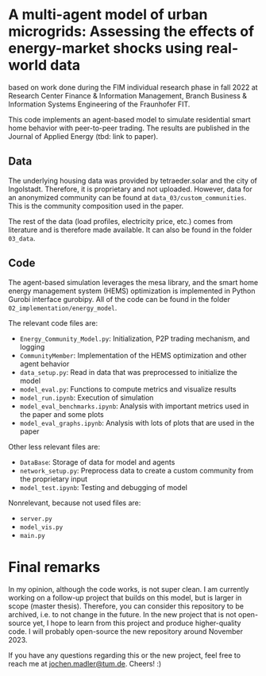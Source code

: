 # A multi-agent model of urban microgrids: Assessing the effects of energy-market shocks using real-world data
based on work done during the FIM individual research phase in fall 2022 at Research Center Finance & Information Management, Branch Business & Information Systems Engineering of the Fraunhofer FIT.

This code implements an agent-based model to simulate residential smart home behavior with peer-to-peer trading. The results are published in the Journal of Applied Energy (tbd: link to paper).

## Data
The underlying housing data was provided by tetraeder.solar and the city of Ingolstadt. Therefore, it is proprietary and not uploaded. However, data for an anonymized community can be found at `data_03/custom_communities`. This is the community composition used in the paper.

The rest of the data (load profiles, electricity price, etc.) comes from literature and is therefore made available. It can also be found in the folder `03_data`.

## Code
The agent-based simulation leverages the mesa library, and the smart home energy management system (HEMS) optimization is implemented in Python Gurobi interface gurobipy. All of the code can be found in the folder `02_implementation/energy_model`.

The relevant code files are:
- `Energy_Community_Model.py`: Initialization, P2P trading mechanism, and logging
- `CommunityMember`: Implementation of the HEMS optimization and other agent behavior
- `data_setup.py`: Read in data that was preprocessed to initialize the model
- `model_eval.py`: Functions to compute metrics and visualize results
- `model_run.ipynb`: Execution of simulation
- `model_eval_benchmarks.ipynb`: Analysis with important metrics used in the paper and some plots
- `model_eval_graphs.ipynb`: Analysis with lots of plots that are used in the paper

Other less relevant files are:
- `DataBase`: Storage of data for model and agents
- `network_setup.py`: Preprocess data to create a custom community from the proprietary input
- `model_test.ipynb`: Testing and debugging of model

Nonrelevant, because not used files are:
- `server.py`
- `model_vis.py`
- `main.py`

# Final remarks
In my opinion, although the code works, is not super clean. I am currently working on a follow-up project that builds on this model, but is larger in scope (master thesis). Therefore, you can consider this repository to be archived, i.e. to not change in the future. In the new project that is not open-source yet, I hope to learn from this project and produce higher-quality code. I will probably open-source the new repository around November 2023.

If you have any questions regarding this or the new project, feel free to reach me at [jochen.madler@tum.de](mailto:jochen.madler@tum.de). Cheers! :)





